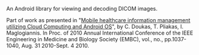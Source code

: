 An Android library for viewing and decoding DICOM images.

Part of work as presented in "[Mobile healthcare information management utilizing Cloud Computing and Android OS](http://ieeexplore.ieee.org/stamp/stamp.jsp?tp=&arnumber=5628061&isnumber=5625939)", by C. Doukas, T. Pliakas, I. Maglogiannis. In Proc. of 2010 Annual International Conference of the IEEE Engineering in Medicine and Biology Society (EMBC), vol., no., pp.1037-1040, Aug. 31 2010-Sept. 4 2010.